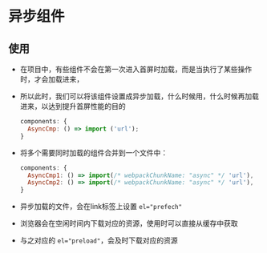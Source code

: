 # 异步组件

## 使用

  - 在项目中，有些组件不会在第一次进入首屏时加载，而是当执行了某些操作时，才会加载进来，

  - 所以此时，我们可以将该组件设置成异步加载，什么时候用，什么时候再加载进来，以达到提升首屏性能的目的

    ```javascript
    components: {
      AsyncCmp: () => import ('url');
    }
    ```

  - 将多个需要同时加载的组件合并到一个文件中：

    ```javascript
    components: {
      AsyncCmp1: () => import(/* webpackChunkName: "async" */ 'url'),
      AsyncCmp2: () => import(/* webpackChunkName: "async" */ 'url'),
    }
    ```

  - 异步加载的文件，会在link标签上设置 `el="prefech"`

  - 浏览器会在空闲时间内下载对应的资源，使用时可以直接从缓存中获取

  - 与之对应的 `el="preload"`，会及时下载对应的资源
